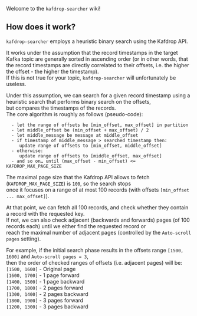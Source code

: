 Welcome to the `kafdrop-searcher` wiki!

## How does it work?
`kafdrop-searcher` employs a heuristic binary search using the Kafdrop API.  

It works under the assumption that the record timestamps in the target Kafka topic are generally sorted in ascending order (or in other words, that the record timestamps are directly correlated to their offsets, i.e. the higher the offset - the higher the timestamp).  
If this is not true for your topic, `kafdrop-searcher` will unfortunately be useless.

Under this assumption, we can search for a given record timestamp using a heuristic search that performs binary search on the offsets,  
but compares the timestamps of the records.  
The core algorithm is roughly as follows (pseudo-code):
```
  - let the range of offsets be [min_offset, max_offset] in partition
  - let middle_offset be (min_offset + max_offset) / 2
  - let middle_message be message at middle_offset
  - if timestamp of middle_message > searched timestamp then:
     update range of offsets to [min_offset, middle_offset]
  - otherwise:
     update range of offsets to [middle_offset, max_offset]
  - and so on… until (max_offset - min_offset) <= KAFDROP_MAX_PAGE_SIZE
```
The maximal page size that the Kafdrop API allows to fetch (`KAFDROP_MAX_PAGE_SIZE`) is `100`, so the search stops  
once it focuses on a range of at most 100 records (with offsets `[min_offset ... max_offset]`).

At that point, we can fetch all 100 records, and check whether they contain a record with the requested key.  
If not, we can also check adjacent (backwards and forwards) pages (of 100 records each) until we either find the requested record or  
reach the maximal number of adjacent pages (controlled by the `Auto-scroll pages` setting).  

For example, if the initial search phase results in the offsets range `[1500, 1600]` and `Auto-scroll pages = 3`,  
then the order of checked ranges of offsets (i.e. adjacent pages) will be:  
`[1500, 1600]` - Original page  
`[1600, 1700]` - 1 page forward  
`[1400, 1500]` - 1 page backward  
`[1700, 1800]` - 2 pages forward  
`[1300, 1400]` - 2 pages backward  
`[1800, 1900]` - 3 pages forward  
`[1200, 1300]` - 3 pages backward  
